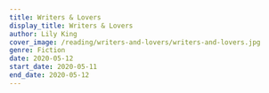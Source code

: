 ```yaml
---
title: Writers & Lovers
display_title: Writers & Lovers
author: Lily King
cover_image: /reading/writers-and-lovers/writers-and-lovers.jpg
genre: Fiction
date: 2020-05-12
start_date: 2020-05-11
end_date: 2020-05-12
---
```

